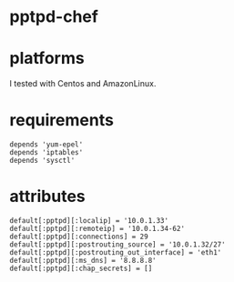 # pptpd-chef

# platforms

I tested with Centos and AmazonLinux.

# requirements

```
depends 'yum-epel'
depends 'iptables'
depends 'sysctl'
```

# attributes

```
default[:pptpd][:localip] = '10.0.1.33'
default[:pptpd][:remoteip] = '10.0.1.34-62'
default[:pptpd][:connections] = 29
default[:pptpd][:postrouting_source] = '10.0.1.32/27'
default[:pptpd][:postrouting_out_interface] = 'eth1'
default[:pptpd][:ms_dns] = '8.8.8.8'
default[:pptpd][:chap_secrets] = []
```
